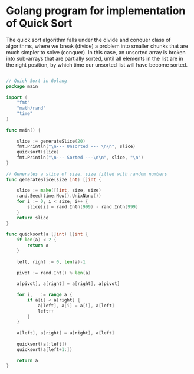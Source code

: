 # Golang program for implementation of Quick Sort
The quick sort algorithm falls under the divide and conquer class of algorithms, where we break (divide) a problem into smaller chunks that are much simpler to solve (conquer). In this case, an unsorted array is broken into sub-arrays that are partially sorted, until all elements in the list are in the right position, by which time our unsorted list will have become sorted.

``` go

// Quick Sort in Golang
package main
 
import (
    "fmt"
    "math/rand"
    "time"
)
 
func main() {
 
    slice := generateSlice(20)
    fmt.Println("\n--- Unsorted --- \n\n", slice)
    quicksort(slice)
    fmt.Println("\n--- Sorted ---\n\n", slice, "\n")
}
 
// Generates a slice of size, size filled with random numbers
func generateSlice(size int) []int {
 
    slice := make([]int, size, size)
    rand.Seed(time.Now().UnixNano())
    for i := 0; i < size; i++ {
        slice[i] = rand.Intn(999) - rand.Intn(999)
    }
    return slice
}
  
func quicksort(a []int) []int {
    if len(a) < 2 {
        return a
    }
      
    left, right := 0, len(a)-1
      
    pivot := rand.Int() % len(a)
      
    a[pivot], a[right] = a[right], a[pivot]
      
    for i, _ := range a {
        if a[i] < a[right] {
            a[left], a[i] = a[i], a[left]
            left++
        }
    }
      
    a[left], a[right] = a[right], a[left]
      
    quicksort(a[:left])
    quicksort(a[left+1:])
      
    return a
}
```